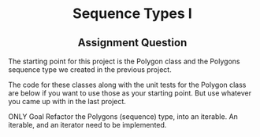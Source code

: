 <h1 align="center">Sequence Types I</h1>

<h2 align="center"> Assignment Question </h2>

The starting point for this project is the Polygon class and the Polygons sequence type we created in the previous project.

The code for these classes along with the unit tests for the Polygon class are below if you want to use those as your starting point. But use whatever you came up with in the last project.

ONLY Goal
Refactor the Polygons (sequence) type, into an iterable. An iterable, and an iterator need to be implemented.
